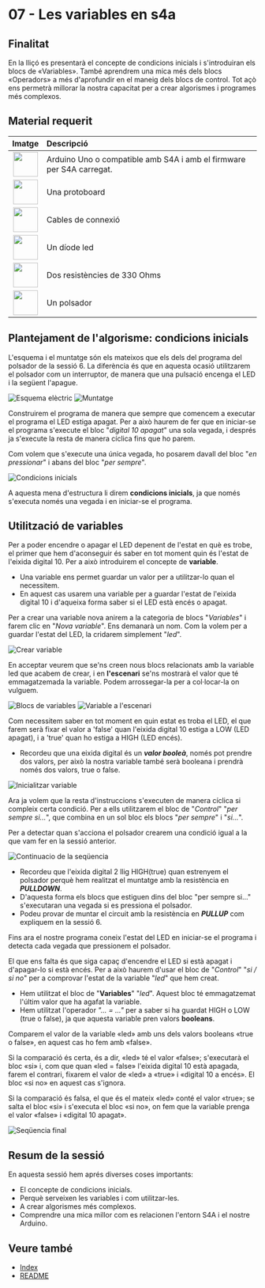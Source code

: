 # 07 - Les variables en s4a

## Finalitat

En la lliçó es presentarà el concepte de condicions inicials i s'introduiran els blocs de «Variables». També aprendrem una mica més dels blocs «Operadors» a més d'aprofundir en el maneig dels blocs de control. Tot açò ens permetrà millorar la nostra capacitat per a crear algorismes i programes més complexos.

## Material requerit

|                               Imatge                               | Descripció                                                           |
| :----------------------------------------------------------------: | :------------------------------------------------------------------- |
|   <img src="./../mat_img/mat_unor3.png" width="50" height="50">    | Arduino Uno o compatible amb S4A i amb el firmware per S4A carregat. |
| <img src="./../mat_img/mat_protoboard.png" width="50" height="50"> | Una protoboard                                                       |
|   <img src="./../mat_img/mat_dupont.png" width="50" height="50">   | Cables de connexió                                                   |
|    <img src="./../mat_img/mat_led.png" width="50" height="50">     | Un díode led                                                         |
|  <img src="./../mat_img/mat_resis330.png" width="50" height="50">  | Dos resistències de 330 Ohms                                         |
|  <img src="./../mat_img/mat_polsador.png" width="50" height="50">  | Un polsador                                                          |

## Plantejament de l'algorisme: condicions inicials

L'esquema i el muntatge són els mateixos que els dels del programa del polsador de la sessió 6. La diferència és que en aquesta ocasió utilitzarem el polsador com un interruptor, de manera que una pulsació encenga el LED i la següent l'apague.

![Esquema elèctric](Imatges/s4a_07_esquema.png)
![Muntatge](Imatges/s4a_07_muntatge.png)

Construirem el programa de manera que sempre que comencem a executar el programa el LED estiga apagat. Per a això haurem de fer que en iniciar-se el programa s'execute el bloc "_digital 10 apagat_" una sola vegada, i després ja s'execute la resta de manera cíclica fins que ho parem.

Com volem que s'execute una única vegada, ho posarem davall del bloc "_en pressionar_" i abans del bloc "_per sempre_".

![Condicions inicials](Imatges/s4a_07_01.png)

A aquesta mena d'estructura li direm **condicions inicials**, ja que només s'executa només una vegada i en iniciar-se el programa.

## Utilització de variables

Per a poder encendre o apagar el LED depenent de l'estat en què es trobe, el primer que hem d'aconseguir és saber en tot moment quin és l'estat de l'eixida digital 10. Per a això introduirem el concepte de **variable**.

- Una variable ens permet guardar un valor per a utilitzar-lo quan el necessitem.
- En aquest cas usarem una variable per a guardar l'estat de l'eixida digital 10 i d'aqueixa forma saber si el LED està encés o apagat.

Per a crear una variable nova anirem a la categoria de blocs "_Variables_" i farem clic en "_Nova variable_". Ens demanarà un nom. Com la volem per a guardar l'estat del LED, la cridarem simplement "_led_".

![Crear variable](Imatges/s4a_07_02.png)

En acceptar veurem que se'ns creen nous blocs relacionats amb la variable led que acabem de crear, i en **l'escenari** se'ns mostrarà el valor que té emmagatzemada la variable. Podem arrossegar-la per a col·locar-la on vulguem.

![Blocs de variables](Imatges/s4a_07_03a.png)
![Variable a l'escenari](Imatges/s4a_07_3b.png)

Com necessitem saber en tot moment en quin estat es troba el LED, el que farem serà fixar el valor a 'false' quan l'eixida digital 10 estiga a LOW (LED apagat), i a 'true' quan ho estiga a HIGH (LED encés).

- Recordeu que una eixida digital és un **_valor booleà_**, només pot prendre dos valors, per això la nostra variable també serà booleana i prendrà només dos valors, true o false.

![Inicialitzar variable](Imatges/s4a_07_04.png)

Ara ja volem que la resta d'instruccions s'executen de manera cíclica si compleix certa condició. Per a ells utilitzarem el bloc de "_Control_" "_per sempre si..._", que combina en un sol bloc els blocs "_per sempre_" i "_si..._".

Per a detectar quan s'acciona el polsador crearem una condició igual a la que vam fer en la sessió anterior.

![Continuacio de la seqüencia](Imatges/s4a_07_05.png)

- Recordeu que l'eixida digital 2 llig HIGH(true) quan estrenyem el polsador perquè hem realitzat el muntatge amb la resistència en **_PULLDOWN_**.
- D'aquesta forma els blocs que estiguen dins del bloc "per sempre si..." s'executaran una vegada si es pressiona el polsador.
- Podeu provar de muntar el circuit amb la resistència en **_PULLUP_** com expliquem en la sessió 6.

Fins ara el nostre programa coneix l'estat del LED en iniciar-se el programa i detecta cada vegada que pressionem el polsador.

El que ens falta és que siga capaç d'encendre el LED si està apagat i d'apagar-lo si està encés. Per a això haurem d'usar el bloc de "_Control_" "_si / si no_" per a comprovar l'estat de la variable "_led_" que hem creat.

- Hem utilitzat el bloc de "**Variables**" "_led_". Aquest bloc té emmagatzemat l'últim valor que ha agafat la variable.
- Hem utilitzat l'operador _"... = ..."_ per a saber si ha guardat HIGH o LOW (true o false), ja que aquesta variable pren valors **booleans**.

Comparem el valor de la variable «led» amb uns dels valors booleans «true o false», en aquest cas ho fem amb «false».

Si la comparació és certa, és a dir, «led» té el valor «false»; s'executarà el bloc «si» i, com que quan «led = false» l'eixida digital 10 està apagada, farem el contrari, fixarem el valor de «led» a «true» i «digital 10 a encés». El bloc «si no» en aquest cas s'ignora.

Si la comparació és falsa, el que és el mateix «led» conté el valor «true»; se salta el bloc «si» i s'executa el bloc «si no», on fem que la variable prenga el valor «false» i «digital 10 apagat».

![Seqüencia final](Imatges/s4a_07_06.png)

## Resum de la sessió

En aquesta sessió hem aprés diverses coses importants:

- El concepte de condicions inicials.
- Perquè serveixen les variables i com utilitzar-les.
- A crear algorismes més complexos.
- Comprendre una mica millor com es relacionen l'entorn S4A i el
  nostre Arduino.

## Veure també

- [Index](../Index.md)
- [README](../README.md)
